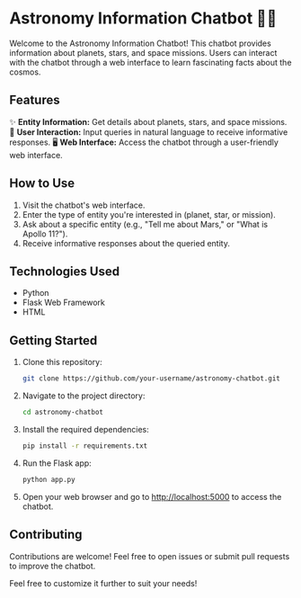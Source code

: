 
# Astronomy Information Chatbot 🌌🤖

Welcome to the Astronomy Information Chatbot! This chatbot provides information about planets, stars, and space missions. Users can interact with the chatbot through a web interface to learn fascinating facts about the cosmos.

## Features

✨ **Entity Information:** Get details about planets, stars, and space missions.
🌟 **User Interaction:** Input queries in natural language to receive informative responses.
🖥️ **Web Interface:** Access the chatbot through a user-friendly web interface.

## How to Use

1. Visit the chatbot's web interface.
2. Enter the type of entity you're interested in (planet, star, or mission).
3. Ask about a specific entity (e.g., "Tell me about Mars," or "What is Apollo 11?").
4. Receive informative responses about the queried entity.

## Technologies Used

- Python
- Flask Web Framework
- HTML

## Getting Started

1. Clone this repository:

   ```bash
   git clone https://github.com/your-username/astronomy-chatbot.git
   ```

2. Navigate to the project directory:

   ```bash
   cd astronomy-chatbot
   ```

3. Install the required dependencies:

   ```bash
   pip install -r requirements.txt
   ```

4. Run the Flask app:

   ```bash
   python app.py
   ```

5. Open your web browser and go to [http://localhost:5000](http://localhost:5000) to access the chatbot.

## Contributing

Contributions are welcome! Feel free to open issues or submit pull requests to improve the chatbot.

Feel free to customize it further to suit your needs!
